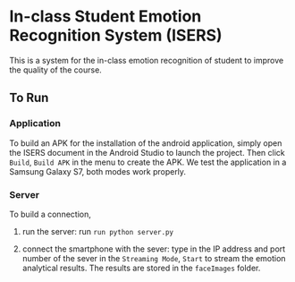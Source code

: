 # In-class Student Emotion Recognition System (ISERS)
This is a system for the in-class emotion recognition of student to improve the quality of the course.

## To Run

### Application

To build an APK for the installation of the android application, simply open the ISERS document in the Android Studio to launch the project. Then click `Build`, `Build APK` in the menu to create the APK. We test the application in a Samsung Galaxy S7, both modes work properly.

### Server

To build a connection,

1. run the server: run `run python server.py`

2. connect the smartphone with the sever: type in the IP address and port number of the sever in the `Streaming Mode`, `Start` to stream the emotion analytical results. The results are stored in the `faceImages` folder.

